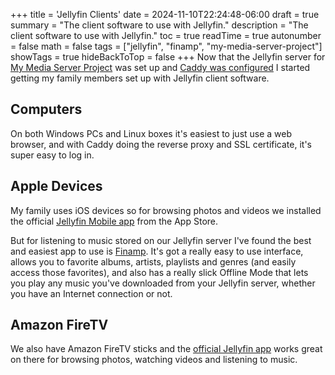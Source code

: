 +++
title = 'Jellyfin Clients'
date = 2024-11-10T22:24:48-06:00
draft = true
summary = "The client software to use with Jellyfin."
description = "The client software to use with Jellyfin."
toc = true
readTime = true
autonumber = false
math = false
tags = ["jellyfin", "finamp", "my-media-server-project"]
showTags = true
hideBackToTop = false
+++
Now that the Jellyfin server for [My Media Server Project](/posts/my-media-server-project/) was set up and [Caddy was configured](/posts/setting-up-caddy/) I started getting my family members set up with Jellyfin client software.  

## Computers
On both Windows PCs and Linux boxes it's easiest to just use a web browser, and with Caddy doing the reverse proxy and SSL certificate, it's super easy to log in.

## Apple Devices
My family uses iOS devices so for browsing photos and videos we installed the official [Jellyfin Mobile app](https://apps.apple.com/us/app/jellyfin-mobile/id1480192618) from the App Store.

But for listening to music stored on our Jellyfin server I've found the best and easiest app to use is [Finamp](https://apps.apple.com/us/app/finamp/id1574922594). It's got a really easy to use interface, allows you to favorite albums, artists, playlists and genres (and easily access those favorites), and also has a really slick Offline Mode that lets you play any music you've downloaded from your Jellyfin server, whether you have an Internet connection or not.

## Amazon FireTV
We also have Amazon FireTV sticks and the [official Jellyfin app](https://www.amazon.com/Jellyfin-for-Fire-TV/dp/B07TX7Z725) works great on there for browsing photos, watching videos and listening to music.
